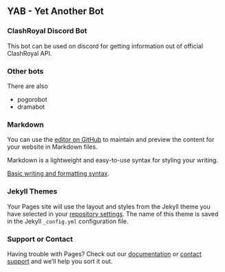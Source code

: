 ## YAB - Yet Another Bot 

### ClashRoyal Discord Bot
This bot can be used on discord for getting information out of official ClashRoyal API.

### Other bots
There are also 
- pogorobot
- dramabot

### Markdown
You can use the [editor on GitHub](https://github.com/theyellow/cr-discord-bot/edit/gh-pages/index.md) to maintain and preview the content for your website in Markdown files.

Markdown is a lightweight and easy-to-use syntax for styling your writing. 

[Basic writing and formatting syntax](https://docs.github.com/en/github/writing-on-github/getting-started-with-writing-and-formatting-on-github/basic-writing-and-formatting-syntax).

### Jekyll Themes

Your Pages site will use the layout and styles from the Jekyll theme you have selected in your [repository settings](https://github.com/theyellow/cr-discord-bot/settings/pages). The name of this theme is saved in the Jekyll `_config.yml` configuration file.

### Support or Contact

Having trouble with Pages? Check out our [documentation](https://docs.github.com/categories/github-pages-basics/) or [contact support](https://support.github.com/contact) and we’ll help you sort it out.
